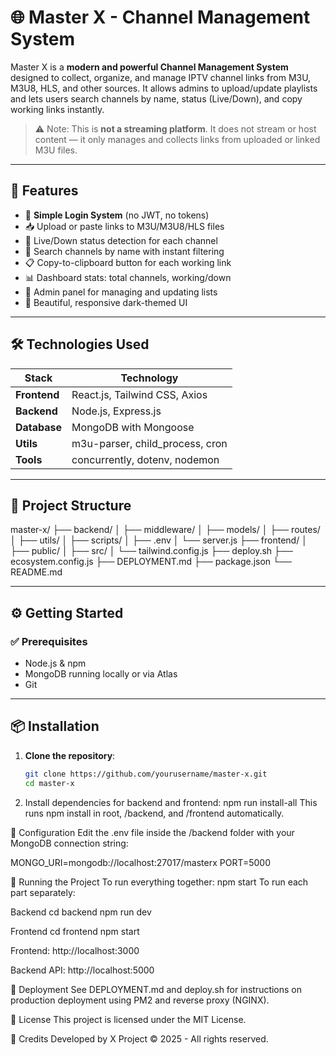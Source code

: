 # 🌐 Master X - Channel Management System

Master X is a **modern and powerful Channel Management System** designed to collect, organize, and manage IPTV channel links from M3U, M3U8, HLS, and other sources. It allows admins to upload/update playlists and lets users search channels by name, status (Live/Down), and copy working links instantly.

> ⚠️ Note: This is **not a streaming platform**. It does not stream or host content — it only manages and collects links from uploaded or linked M3U files.

---

## 🚀 Features

- 🔐 **Simple Login System** (no JWT, no tokens)
- 📥 Upload or paste links to M3U/M3U8/HLS files
- 📡 Live/Down status detection for each channel
- 🔎 Search channels by name with instant filtering
- 📋 Copy-to-clipboard button for each working link
- 📊 Dashboard stats: total channels, working/down
- 🧠 Admin panel for managing and updating lists
- 🌙 Beautiful, responsive dark-themed UI

---

## 🛠️ Technologies Used

| Stack | Technology |
|-------|------------|
| **Frontend** | React.js, Tailwind CSS, Axios |
| **Backend** | Node.js, Express.js |
| **Database** | MongoDB with Mongoose |
| **Utils** | m3u-parser, child_process, cron |
| **Tools** | concurrently, dotenv, nodemon |

---

## 📁 Project Structure
master-x/
├── backend/
│ ├── middleware/
│ ├── models/
│ ├── routes/
│ ├── utils/
│ ├── scripts/
│ ├── .env
│ └── server.js
├── frontend/
│ ├── public/
│ ├── src/
│ └── tailwind.config.js
├── deploy.sh
├── ecosystem.config.js
├── DEPLOYMENT.md
├── package.json
└── README.md


---

## ⚙️ Getting Started

### ✅ Prerequisites

- Node.js & npm
- MongoDB running locally or via Atlas
- Git

---

## 📦 Installation

1. **Clone the repository**:
   ```bash
   git clone https://github.com/yourusername/master-x.git
   cd master-x
2. Install dependencies for backend and frontend:
   npm run install-all
This runs npm install in root, /backend, and /frontend automatically.

🔧 Configuration
Edit the .env file inside the /backend folder with your MongoDB connection string:

MONGO_URI=mongodb://localhost:27017/masterx
PORT=5000

🧪 Running the Project
To run everything together:
npm start
To run each part separately:

Backend
cd backend
npm run dev

Frontend
cd frontend
npm start

Frontend: http://localhost:3000

Backend API: http://localhost:5000

🚀 Deployment
See DEPLOYMENT.md and deploy.sh for instructions on production deployment using PM2 and reverse proxy (NGINX).

📄 License
This project is licensed under the MIT License.

🙌 Credits
Developed by X Project
© 2025 - All rights reserved.

